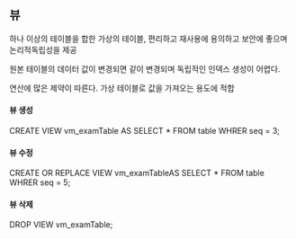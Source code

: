 ## 뷰

하나 이상의 테이블을 합한 가상의 테이블, 편리하고 재사용에 용의하고 보안에 좋으며 논리적독립성을 제공

원본 테이블의 데이터 값이 변경되면 같이 변경되며 독립적인 인덱스 생성이 어렵다.

연산에 많은 제약이 따른다. 가상 테이블로 값을 가져오는 용도에 적합

#### 뷰 생성

CREATE VIEW vm_examTable
AS SELECT *
		FROM table
		WHRER seq = 3;

#### 뷰 수정

CREATE OR REPLACE VIEW vm_examTableAS SELECT *
		FROM table
		WHRER seq = 5;

#### 뷰 삭제

DROP VIEW vm_examTable;